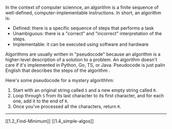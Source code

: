 In the context of computer sciennce, an algorithm is a finite sequence of well-defined, computer-implementable instructions. In short, an algorithm is: 

- Defined: there is a specific sequence of steps that performs a task
- Unambiguous: there is a "correct" and "incorrect" interpretation of the steps. 
- Implementable: it can be executed using software and hardware

Algorithms are usually written in "pseudocode" because an algorithm is a higher-level description of a solution to a problem. An algorithm doesn't care if it's implemented in Python, Go, TS, or Java. Pseudocode is just palin English that describes the steps of the algorithm . 

Here's some pseudocode for a mystery algorithhm: 

1. Start with an original string called `S` and a new empty string called `R`. 
2. Loop through `S` from its last character to its first character, and for each one, add it to the end of `R`. 
3. Once you've processed all the characters, return `R`. 

---
[[1.2_Find-Minimum]]
[[1.4_simple-algos]]
